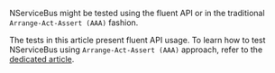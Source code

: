 
NServiceBus might be tested using the fluent API or in the traditional `Arrange-Act-Assert (AAA)` fashion. 

The tests in this article present fluent API usage. To learn how to test NServiceBus using `Arrange-Act-Assert (AAA)` approach, refer to the [dedicated article](/samples/unit-testing/).